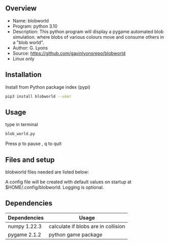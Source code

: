 Overview
--------------------------------------------
* Name: blobworld
* Program: python 3.10
* Description: 
This python program will display a pygame automated blob simulation.
where blobs of various colours move and consume others in a "blob world".
* Author: G. Lyons
* Source: https://github.com/gavinlyonsrepo/blobworld
* Linux only


Installation
---------------------

Install from Python package index (pypi)

```sh
pip3 install blobworld --user
```

Usage
----------------

type in terminal

```sh
blob_world.py
```

Press p to pause , q to quit

Files and setup
-------------------------
blobworld files needed are listed below:

A config file will be created with default values on startup
at $HOME/.config/blobworld. Logging is optional.


Dependencies
-----------------

| Dependencies | Usage |
| ------ | ------ |
| numpy 1.22.3 |  calculate if blobs are in collision |
| pygame 2.1.2 | python game package |

